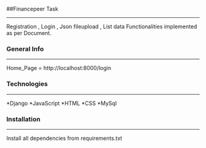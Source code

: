 ##Financepeer Task
***
Registration , Login , Json fileupload , List data Functionalities implemented as per Document.

### General Info
***
Home_Page = http://localhost:8000/login

### Technologies 
***
*Django
*JavaScript
*HTML
*CSS
*MySql

### Installation
***
Install all dependencies from requirements.txt